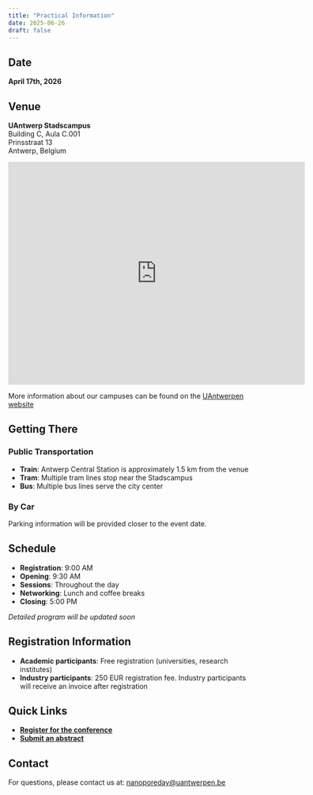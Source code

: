 ```yaml
---
title: "Practical Information"
date: 2025-06-26
draft: false
---
```


## Date

**April 17th, 2026**

## Venue

**UAntwerp Stadscampus**  
Building C, Aula C.001  
Prinsstraat 13  
Antwerp, Belgium

<iframe src="https://www.google.com/maps/embed?pb=!1m18!1m12!1m3!1d1249.3811565018702!2d4.407795898394782!3d51.22345409999999!2m3!1f0!2f0!3f0!3m2!1i1024!2i768!4f13.1!3m3!1m2!1s0x47c3f656132ef8fd%3A0xff7fe6d733d9125d!2sPrinsstraat%2013%2C%202000%20Antwerpen!5e0!3m2!1snl!2sbe!4v1753981454403!5m2!1snl!2sbe" width="600" height="450" style="border:0;" allowfullscreen="" loading="lazy" referrerpolicy="no-referrer-when-downgrade"></iframe>

More information about our campuses can be found on the [UAntwerpen website](https://www.uantwerpen.be/en/about-uantwerp/campuses/stadscampus/)

## Getting There

### Public Transportation

- **Train**: Antwerp Central Station is approximately 1.5 km from the venue
- **Tram**: Multiple tram lines stop near the Stadscampus
- **Bus**: Multiple bus lines serve the city center

### By Car

Parking information will be provided closer to the event date.

## Schedule

- **Registration**: 9:00 AM
- **Opening**: 9:30 AM  
- **Sessions**: Throughout the day
- **Networking**: Lunch and coffee breaks
- **Closing**: 5:00 PM

*Detailed program will be updated soon*

## Registration Information

- **Academic participants**: Free registration (universities, research institutes)
- **Industry participants**: 250 EUR registration fee. Industry participants will receive an invoice after registration

## Quick Links

- **[Register for the conference](/registration/)**
- **[Submit an abstract](/abstracts/)**

## Contact

For questions, please contact us at: [nanoporeday@uantwerpen.be](mailto:nanoporeday@uantwerpen.be)

